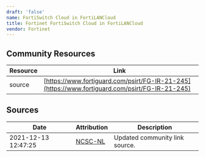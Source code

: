 ```yaml
---
draft: 'false'
name: FortiSwitch Cloud in FortiLANCloud
title: Fortinet FortiSwitch Cloud in FortiLANCloud
vendor: Fortinet
---
```



## Community Resources
| Resource | Link |
| --- | --- |
| source | [https://www.fortiguard.com/psirt/FG-IR-21-245](https://www.fortiguard.com/psirt/FG-IR-21-245) |


## Sources
| Date | Attribution | Description |
| --- | --- | --- |
| 2021-12-13 12:47:25 | [NCSC-NL](https://github.com/NCSC-NL/log4shell/blob/main/software/README.md) | Updated community link source.  |
